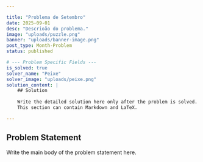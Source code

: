 ```yaml
---

title: "Problema de Setembro"
date: 2025-09-01
desc: "Descrioão do problema."
image: "uploads/puzzle.png"
banner: "uploads/banner-image.png"
post_type: Month-Problem
status: published

# --- Problem Specific Fields ---
is_solved: true
solver_name: "Peixe"
solver_image: "uploads/peixe.png"
solution_content: |
    ## Solution
    
    Write the detailed solution here only after the problem is solved.
    This section can contain Markdown and LaTeX.

---
```


## Problem Statement

Write the main body of the problem statement here.